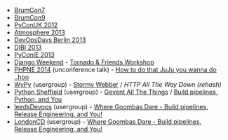 * [BrumCon7](http://www.brum2600.net/brumcon7/)
* [BrumCon9](http://www.brum2600.net/brumcon9/)
* [PyConUK 2012](http://2012.pyconuk.net/Schedule/)
* [Atmosphere 2013](https://atmosphere-conference.com/en/speakers/)
* [DevOpsDays Berlin 2013](http://devopsdays.org/events/2013-berlin/program/)
* [DIBI 2013](http://dibiconference.com/speakers)
* [PyConIE 2013](http://python.ie/pycon/2013/talks/stormy_webber_tornado_for_everyone/)
* [Django Weekend](https://djangoweekend.org/event/tornado-and-friends/) - [Tornado & Friends Workshop](http://tornadoandfriends.org/)
* [PHPNE 2014](http://conference.phpne.org.uk/) (unconference talk) - [How to do that JuJu you wanna do ..hoo](http://1stvamp.github.io/phpne-2014-juju-talk/)
* [WyPy](http://wypy.org.uk/) (usergroup) - [Stormy Webber](http://1stvamp.github.io/stormy-webber/) / *HTTP All The Way Down (rehash)*
* [Python Sheffield](https://plus.google.com/events/cok7n7m590038mjnnlb4mqf0srk) (usergroup) - [Gevent All The Things](http://1stvamp.github.io/gevent-talk/) / [Build pipelines, Python, and You](http://1stvamp.github.io/pysheff-build-talk/)
* [leedsDevops](http://www.leedsdevops.org.uk/post/80607473177/meetup-tuesday-15th-april-2014-at-the-adelphi-leeds) (usergroup) - [Where Goombas Dare - Build pipelines, Release Engineering, and You!](http://1stvamp.github.io/build-eng-talk)
* [LondonCD](http://www.meetup.com/London-Continuous-Delivery/events/171060012/) (usergroup) - [Where Goombas Dare - Build pipelines, Release Engineering, and You!](http://1stvamp.github.io/build-eng-talk)
